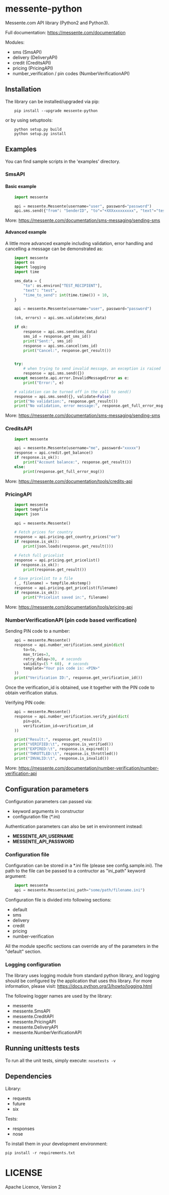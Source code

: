 # messente-python

Messente.com API library (Python2 and Python3).

Full documentation: https://messente.com/documentation


Modules:
- sms (SmsAPI)
- delivery (DeliveryAPI)
- credit (CreditsAPI)
- pricing (PricingAPI)
- number_verification / pin codes (NumberVerificationAPI)

## Installation

The library can be installed/upgraded via pip:

```
    pip install --upgrade messente-python
```

or by using setuptools:

```
    python setup.py build
    python setup.py install
```


## Examples

You can find sample scripts in the 'examples' directory.

### SmsAPI

#### Basic example

```python
    import messente

    api = messente.Messente(username="user", password="password")
    api.sms.send({"from": "SenderID", "to"="+XXXxxxxxxxxx", "text"="test"})
```

More: https://messente.com/documentation/sms-messaging/sending-sms

#### Advanced example

A little more advanced example including validation, error handling
and cancelling a message can be demonstrated as:

```python
    import messente
    import os
    import logging
    import time

    sms_data = {
        "to": os.environ["TEST_RECIPIENT"],
        "text": "test",
        "time_to_send": int(time.time()) + 10,
    }

    api = messente.Messente(username="user", password="password")

    (ok, errors) = api.sms.validate(sms_data)

    if ok:
        response = api.sms.send(sms_data)
        sms_id = response.get_sms_id()
        print("Sent:", sms_id)
        response = api.sms.cancel(sms_id)
        print("Cancel:", response.get_result())


    try:
        # when trying to send invalid message, an exception is raised
        response = api.sms.send({})
    except messente.api.error.InvalidMessageError as e:
        print("Error:", e)

    # validation can be turned off in the call to send()
    response = api.sms.send({}, validate=False)
    print("No validation:", response.get_result())
    print("No validation, error message:", response.get_full_error_msg())

```

More: https://messente.com/documentation/sms-messaging/sending-sms


### CreditsAPI

```python
    import messente

    api = messente.Messente(username="me", password="xxxxx")
    response = api.credit.get_balance()
    if response.is_ok():
        print("Account balance:", response.get_result())
    else:
        print(response.get_full_error_msg())

```

More: https://messente.com/documentation/tools/credits-api

### PricingAPI

```python
    import messente
    import tempfile
    import json

    api = messente.Messente()

    # Fetch prices for country
    response = api.pricing.get_country_prices("ee")
    if response.is_ok():
        print(json.loads(response.get_result()))

    # Fetch full pricelist
    response = api.pricing.get_pricelist()
    if response.is_ok():
        print(response.get_result())

    # Save pricelist to a file
    (_, filename) = tempfile.mkstemp()
    response = api.pricing.get_pricelist(filename)
    if response.is_ok():
        print("Pricelist saved in:", filename)
```

More: https://messente.com/documentation/tools/pricing-api

### NumberVerificationAPI (pin code based verification)

Sending PIN code to a number:

```python
    api = messente.Messente()
    response = api.number_verification.send_pin(dict(
        to=to,
        max_tries=3,
        retry_delay=30,  # seconds
        validity=(5 * 60),  # seconds
        template="Your pin code is: <PIN>"
    ))
    print("Verification ID:", response.get_verification_id())
```

Once the verification_id is obtained, use it together with the PIN code
to obtain verification status.

Verifying PIN code:

```python
    api = messente.Messente()
    response = api.number_verification.verify_pin(dict(
        pin=pin,
        verification_id=verification_id
    ))

    print("Result:", response.get_result())
    print("VERIFIED:\t", response.is_verified())
    print("EXPIRED:\t", response.is_expired())
    print("THROTTLED:\t", response.is_throttled())
    print("INVALID:\t", response.is_invalid())
```

More: https://messente.com/documentation/number-verification/number-verification-api


## Configuration parameters

Configuration parameters can passed via:
- keyword arguments in constructor
- configuration file (*.ini)

Authentication parameters can also be set in environment instead:
- **MESSENTE_API_USERNAME**
- **MESSENTE_API_PASSWORD**

### Configuration file

Configuration can be stored in a *.ini file (please see config.sample.ini).
The path to the file can be passed to a contructor as "ini_path" keyword argument:

```python
    import messente
    api = messente.Messente(ini_path="some/path/filename.ini")
```

Configuration file is divided into following sections:
- default
- sms
- delivery
- credit
- pricing
- number-verification

All the module specific sections can override any of
the parameters in the "default" section.


### Logging configuration

The library uses logging module from standard python library, and
logging should be configured by the application that uses this library.
For more information, please visit:
https://docs.python.org/3/howto/logging.html

The following logger names are used by the library:
- messente
- messente.SmsAPI
- messente.CreditAPI
- messente.PricingAPI
- messente.DeliveryAPI
- messente.NumberVerificationAPI


## Running unittests tests

To run all the unit tests, simply execute:
```nosetests -v```


## Dependencies

Library:
- requests
- future
- six

Tests:
- responses
- nose

To install them in your development environment:
```
pip install -r requirements.txt
```


# LICENSE

Apache Licence, Version 2
